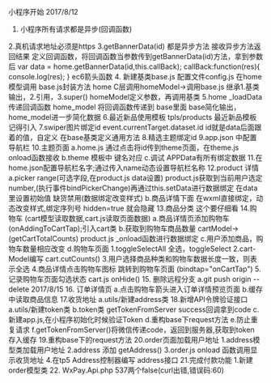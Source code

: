 小程序开始  2017/8/12
1. 小程序所有请求都是异步(回调函数)

2.真机请求地址必须是https
3.getBannerData(id) 都是异步方法
  接收异步方法返回结果
  定义回调函数，将回调函数当参数传到getBannerData(id)方法，拿到参数后
  var data = home.getBannerData(id,this.callBack);
  callBack:function(res){
    console.log(res);
  }
  ec6箭头函数
4. 新建基类base.js
   配置文件config.js
   在home模型调用 base.js封装方法
   home C层调用homeModel->调用base.js
   继承1.基类输出，2.引用，3.super()
   homeModel定义参数，再调用基类
5.home  _loadData  传递回调函数
  home_model 将回调函数传递到 base里面
  base简化输出，home_model进一步简化数据
6.最近新品使用模板
  tpls/products 最近新品模板  记得引入
7.swiper图片绑定id
  event.currentTarget.dataset.id  id就是data后面跟着的值，自定义
  在base基类定义通用方法
8.精选主题绑定id
9.app.json 中配置导航栏
10.主题页面
  a.home.js 通过点击将id传到theme页面，在theme.js onload函数接收
  b.theme 模板中 键名对应 <block wx:for="{{productsData}}">
  c.调试 APPData有所有绑定数据
11.在home.json配置导航栏名字;通过传入name动态设置导航栏名称
12.product 详情
  a.picker range(可选字段,在product.js data设置)
    product.js获取到当前用户选定number,(执行事件bindPickerChange)再通过this.setData进行数据绑定
    在data里设置初始值
    缺货禁用(数据绑定改变样式)
  b.商品详情下面 在wxml直接绑定，动态改变样式,绑定序列号
    hidden=true 就会隐藏
13.商品分类
    这个要仔细看
14.购物车  (cart模型读取数据,cart.js读取页面数据)
  a.商品详情页添加购物车  (onAddingToCartTap);引入cart类
  b.获取到购物车商品数量  cartModel->(getCartTotalCounts)
        product.js _onload函数进行数据绑定
  c.用户添加商品，购物车数量相应改变
  d.购物车页面
    1.toggleSelectAll 全选，toggleSelect
    2.cart-Model编写 cart.cutCounts()
    3.用户选择商品种类和购物车数据长度一致，则表示全选
    4.商品详情点击购物车图标 跳转到购物车页面 (bindtap="onCartTap")
    5.记录购物车页面勾选状态 cart.js onHide()
15. 删除远程分支
  a.git push origin --delete 2017/8/15
16. 订单详情页
  a.点击购物车箭头进入订单详情预览页面 
  b.缓存中读取商品信息 
17.收货地址
  a.utils/新建address类
18.新增API令牌验证接口
  a.utils/新建token类
  b.token类 getTokenFromServer success回调拿到code
  c.新建app.js,在小程序初始化时候验证Token
  d.重构base下request方法
  e.防止重复请求
  f.getTokenFromServer()将微信传递code，返回到服务器,获取到token
  存入缓存
19.重构base下的request方法
20.order页面加载用户地址
  1.address模型类加载用户地址
  2.address 添加 getAddress()
  3.order.js onload 函数调用显示收货地址
  4.在tp5 Address控制器编写 address接口
21.完成付款功能
  1.新建order模型类
22.
  WxPay.Api.php 537两个false(curl出错,错误码:60)
